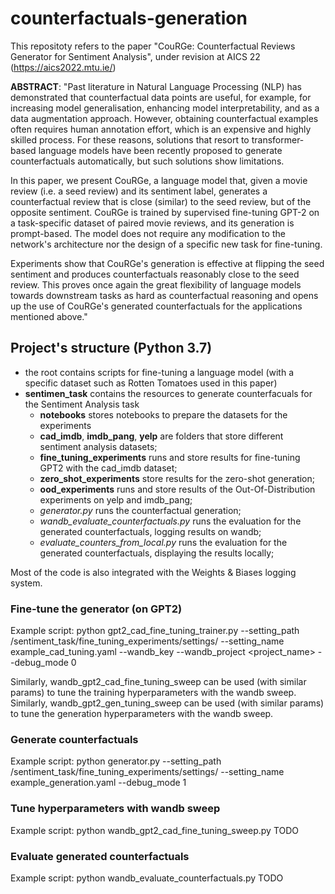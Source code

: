 # counterfactuals-generation

This repositoty refers to the paper "CouRGe: Counterfactual Reviews Generator for Sentiment Analysis", under revision at AICS 22 (https://aics2022.mtu.ie/)

**ABSTRACT**: "Past literature in Natural Language Processing (NLP) has demonstrated that counterfactual data points are useful, for example, for increasing model generalisation, enhancing model interpretability, and as a data augmentation approach. However, obtaining counterfactual examples often requires human annotation effort, which is an expensive and highly skilled process. For these reasons, solutions that resort to transformer-based language models have been recently proposed to generate counterfactuals automatically, but such solutions show limitations.

In this paper, we present CouRGe, a language model that, given a movie review (i.e. a seed review) and its sentiment label, generates a counterfactual review that is close (similar) to the seed review, but of the opposite sentiment. CouRGe is trained by supervised fine-tuning GPT-2 on a task-specific dataset of paired movie reviews, and its generation is prompt-based. The model does not require any modification to the network's architecture nor the design of a specific new task for fine-tuning. 

Experiments show that CouRGe's generation is effective at flipping the seed sentiment and produces counterfactuals reasonably close to the seed review. This proves once again the great flexibility of language models towards downstream tasks as hard as counterfactual reasoning and opens up the use of CouRGe's generated counterfactuals for the applications mentioned above."

## Project's structure (Python 3.7)

- the root contains scripts for fine-tuning a language model (with a specific dataset such as Rotten Tomatoes used in this paper) 
- **sentimen_task** contains the resources to generate counterfacuals for the Sentiment Analysis task
    - **notebooks** stores notebooks to prepare the datasets for the experiments  
    - **cad_imdb**, **imdb_pang**, **yelp** are folders that store different sentiment analysis datasets;
    - **fine_tuning_experiments** runs and store results for fine-tuning GPT2 with the cad_imdb dataset;
    - **zero_shot_experiments** store results for the zero-shot generation;
    - **ood_experiments** runs and store results of the Out-Of-Distribution experiments on yelp and imdb_pang;
    - *generator.py* runs the counterfactual generation;
    - *wandb_evaluate_counterfactuals.py* runs the evaluation for the generated counterfactuals, logging results on wandb;
    - *evaluate_counters_from_local.py* runs the evaluation for the generated counterfactuals, displaying the results locally;
 
Most of the code is also integrated with the Weights & Biases logging system.

### Fine-tune the generator (on GPT2)
Example script: python gpt2_cad_fine_tuning_trainer.py 
--setting_path /sentiment_task/fine_tuning_experiments/settings/
--setting_name example_cad_tuning.yaml
--wandb_key <key>
--wandb_project <project_name>
--debug_mode 0


Similarly, wandb_gpt2_cad_fine_tuning_sweep can be used (with similar params) to tune the training hyperparameters with the wandb sweep.
Similarly, wandb_gpt2_gen_tuning_sweep can be used (with similar params) to tune the generation hyperparameters with the wandb sweep.
    
### Generate counterfactuals
Example script: python generator.py 
--setting_path /sentiment_task/fine_tuning_experiments/settings/
--setting_name example_generation.yaml
--debug_mode 1

### Tune hyperparameters with wandb sweep
Example script: python wandb_gpt2_cad_fine_tuning_sweep.py TODO

### Evaluate generated counterfactuals
Example script: python wandb_evaluate_counterfactuals.py TODO
